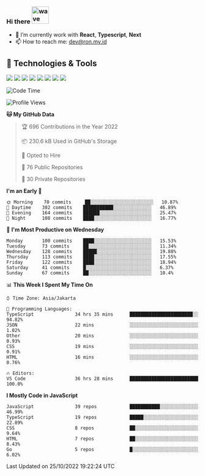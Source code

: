 ### Hi there <img src="https://i.ibb.co/q0Hx1KK/wave.gif" alt="wave" width="45px">

- 🌱 I’m currently work with **React**, **Typescript**, **Next**
- 📫 How to reach me: dev@ron.my.id

## 🔧 Technologies & Tools

![](https://img.shields.io/badge/OS-Linux-informational?style=flat&logo=linux&logoColor=white&color=2bbc8a)
![](https://img.shields.io/badge/OS-Windows-informational?style=flat&logo=windows&logoColor=white&color=2bbc8a)
![](https://img.shields.io/badge/Code-JavaScript-informational?style=flat&logo=javascript&logoColor=white&color=2bbc8a)
![](https://img.shields.io/badge/Code-Golang-informational?style=flat&logo=go&logoColor=white&color=2bbc8a)
![](https://img.shields.io/badge/Code-React-informational?style=flat&logo=react&logoColor=white&color=2bbc8a)
![](https://img.shields.io/badge/Code-Next-informational?style=flat&logo=next.js&logoColor=white&color=2bbc8a)
![](https://img.shields.io/badge/Shell-Bash-informational?style=flat&logo=gnu-bash&logoColor=white&color=2bbc8a)
![](https://img.shields.io/badge/Tools-Docker-informational?style=flat&logo=docker&logoColor=white&color=2bbc8a)

<!--START_SECTION:waka-->
![Code Time](http://img.shields.io/badge/Code%20Time-531%20hrs%2054%20mins-blue)

![Profile Views](http://img.shields.io/badge/Profile%20Views-1-blue)

**🐱 My GitHub Data** 

> 🏆 696 Contributions in the Year 2022
 > 
> 📦 230.6 kB Used in GitHub's Storage 
 > 
> 💼 Opted to Hire
 > 
> 📜 76 Public Repositories 
 > 
> 🔑 30 Private Repositories  
 > 
**I'm an Early 🐤** 

```text
🌞 Morning    70 commits     ██░░░░░░░░░░░░░░░░░░░░░░░   10.87% 
🌆 Daytime    302 commits    ███████████░░░░░░░░░░░░░░   46.89% 
🌃 Evening    164 commits    ██████░░░░░░░░░░░░░░░░░░░   25.47% 
🌙 Night      108 commits    ████░░░░░░░░░░░░░░░░░░░░░   16.77%

```
📅 **I'm Most Productive on Wednesday** 

```text
Monday       100 commits    ████░░░░░░░░░░░░░░░░░░░░░   15.53% 
Tuesday      73 commits     ██░░░░░░░░░░░░░░░░░░░░░░░   11.34% 
Wednesday    128 commits    █████░░░░░░░░░░░░░░░░░░░░   19.88% 
Thursday     113 commits    ████░░░░░░░░░░░░░░░░░░░░░   17.55% 
Friday       122 commits    ████░░░░░░░░░░░░░░░░░░░░░   18.94% 
Saturday     41 commits     █░░░░░░░░░░░░░░░░░░░░░░░░   6.37% 
Sunday       67 commits     ██░░░░░░░░░░░░░░░░░░░░░░░   10.4%

```


📊 **This Week I Spent My Time On** 

```text
⌚︎ Time Zone: Asia/Jakarta

💬 Programming Languages: 
TypeScript               34 hrs 35 mins      ███████████████████████░░   94.82% 
JSON                     22 mins             ░░░░░░░░░░░░░░░░░░░░░░░░░   1.02% 
Other                    20 mins             ░░░░░░░░░░░░░░░░░░░░░░░░░   0.93% 
CSS                      19 mins             ░░░░░░░░░░░░░░░░░░░░░░░░░   0.91% 
HTML                     16 mins             ░░░░░░░░░░░░░░░░░░░░░░░░░   0.76%

🔥 Editors: 
VS Code                  36 hrs 28 mins      █████████████████████████   100.0%

```

**I Mostly Code in JavaScript** 

```text
JavaScript               39 repos            ███████████░░░░░░░░░░░░░░   46.99% 
TypeScript               19 repos            █████░░░░░░░░░░░░░░░░░░░░   22.89% 
CSS                      8 repos             ██░░░░░░░░░░░░░░░░░░░░░░░   9.64% 
HTML                     7 repos             ██░░░░░░░░░░░░░░░░░░░░░░░   8.43% 
Go                       5 repos             █░░░░░░░░░░░░░░░░░░░░░░░░   6.02%

```



 Last Updated on 25/10/2022 19:22:24 UTC
<!--END_SECTION:waka-->
